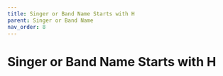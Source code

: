 ```yaml
---
title: Singer or Band Name Starts with H
parent: Singer or Band Name 
nav_order: 8
---
```


# Singer or Band Name Starts with H
